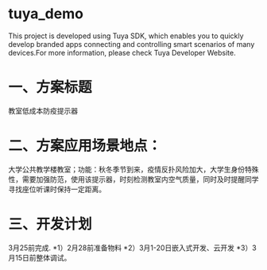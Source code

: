 # tuya_demo

This project is developed using Tuya SDK, which enables you to quickly develop branded apps connecting and controlling smart scenarios of many devices.For more information, please check Tuya Developer Website.

# 一、方案标题
  教室低成本防疫提示器
# 二、方案应用场景地点：
  大学公共教学楼教室；功能：秋冬季节到来，疫情反扑风险加大，大学生身份特殊性，需要加强防范，使用该提示器，时刻检测教室内空气质量，同时及时提醒同学寻找座位听课时保持一定距离。 
# 三、开发计划
  3月25前完成.
  *1）2月28前准备物料
  *2）3月1-20日嵌入式开发、云开发
  *3）3月15日前整体调试。


